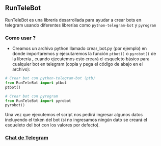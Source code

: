 ## RunTeleBot

RunTeleBot es una librería desarrollada para ayudar a crear bots en telegram usando diferentes librerías como `python-telegram-bot` y `pyrogram` 

### Como usar ?
- Creamos un archivo python llamado crear_bot.py (por ejemplo) en donde importaremos y ejecutaremos la función `ptbot()` o `pyrobot()` de la librería , cuando ejecutemos esto creará el esqueleto básico para cualquier bot en telegram (copia y pega el código de abajo en el archivo):

```python
# Crear bot con python-telegram-bot (ptb)
from RunTeleBot import ptbot
ptbot()
```

```python
# Crear bot con pyrogram
from RunTeleBot import pyrobot
pyrobot()
```

Una vez que ejecutemos el script nos pedirá ingresar algunos datos incluyendo
el token del bot (si no ingresamos ningún dato se creará el esqueleto del bot con los valores por defecto).

### [Chat de Telegram](https://t.me/RunCodeChat)
